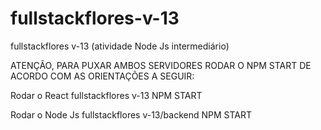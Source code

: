 # fullstackflores-v-13
fullstackflores v-13 (atividade Node Js intermediário)

ATENÇÃO, PARA  PUXAR AMBOS SERVIDORES RODAR O NPM START DE ACORDO COM AS ORIENTAÇÕES A SEGUIR:

Rodar o React 
fullstackflores v-13  NPM START

Rodar o Node Js 
fullstackflores v-13/backend  NPM START
